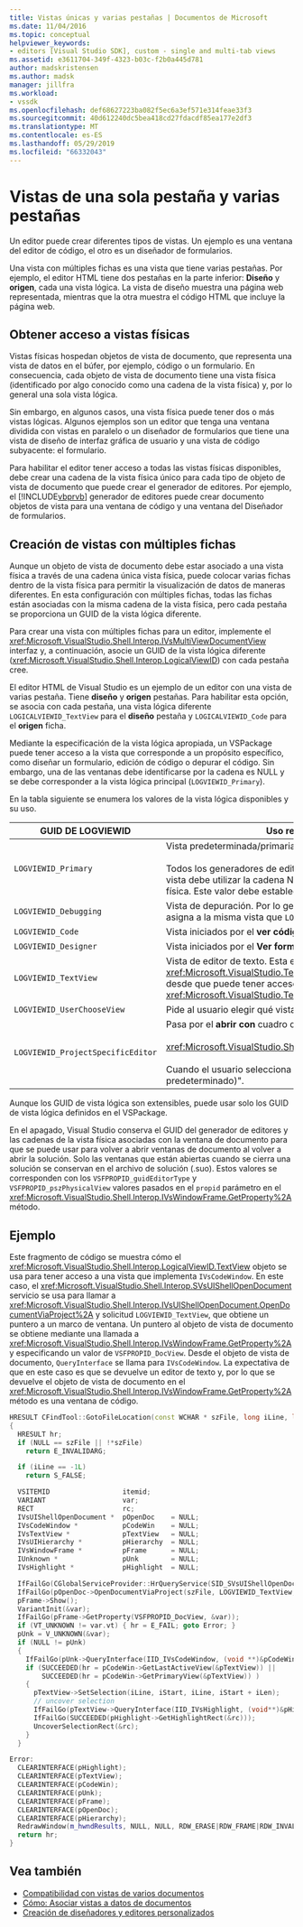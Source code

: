 ```yaml
---
title: Vistas únicas y varias pestañas | Documentos de Microsoft
ms.date: 11/04/2016
ms.topic: conceptual
helpviewer_keywords:
- editors [Visual Studio SDK], custom - single and multi-tab views
ms.assetid: e3611704-349f-4323-b03c-f2b0a445d781
author: madskristensen
ms.author: madsk
manager: jillfra
ms.workload:
- vssdk
ms.openlocfilehash: def68627223ba082f5ec6a3ef571e314feae33f3
ms.sourcegitcommit: 40d612240dc5bea418cd27fdacdf85ea177e2df3
ms.translationtype: MT
ms.contentlocale: es-ES
ms.lasthandoff: 05/29/2019
ms.locfileid: "66332043"
---
```

# <a name="single-and-multi-tab-views"></a>Vistas de una sola pestaña y varias pestañas
Un editor puede crear diferentes tipos de vistas. Un ejemplo es una ventana del editor de código, el otro es un diseñador de formularios.

 Una vista con múltiples fichas es una vista que tiene varias pestañas. Por ejemplo, el editor HTML tiene dos pestañas en la parte inferior: **Diseño** y **origen**, cada una vista lógica. La vista de diseño muestra una página web representada, mientras que la otra muestra el código HTML que incluye la página web.

## <a name="accessing-physical-views"></a>Obtener acceso a vistas físicas
 Vistas físicas hospedan objetos de vista de documento, que representa una vista de datos en el búfer, por ejemplo, código o un formulario. En consecuencia, cada objeto de vista de documento tiene una vista física (identificado por algo conocido como una cadena de la vista física) y, por lo general una sola vista lógica.

 Sin embargo, en algunos casos, una vista física puede tener dos o más vistas lógicas. Algunos ejemplos son un editor que tenga una ventana dividida con vistas en paralelo o un diseñador de formularios que tiene una vista de diseño de interfaz gráfica de usuario y una vista de código subyacente: el formulario.

 Para habilitar el editor tener acceso a todas las vistas físicas disponibles, debe crear una cadena de la vista física único para cada tipo de objeto de vista de documento que puede crear el generador de editores. Por ejemplo, el [!INCLUDE[vbprvb](../code-quality/includes/vbprvb_md.md)] generador de editores puede crear documento objetos de vista para una ventana de código y una ventana del Diseñador de formularios.

## <a name="creating-multi-tabbed-views"></a>Creación de vistas con múltiples fichas
 Aunque un objeto de vista de documento debe estar asociado a una vista física a través de una cadena única vista física, puede colocar varias fichas dentro de la vista física para permitir la visualización de datos de maneras diferentes. En esta configuración con múltiples fichas, todas las fichas están asociadas con la misma cadena de la vista física, pero cada pestaña se proporciona un GUID de la vista lógica diferente.

 Para crear una vista con múltiples fichas para un editor, implemente el <xref:Microsoft.VisualStudio.Shell.Interop.IVsMultiViewDocumentView> interfaz y, a continuación, asocie un GUID de la vista lógica diferente (<xref:Microsoft.VisualStudio.Shell.Interop.LogicalViewID>) con cada pestaña cree.

 El editor HTML de Visual Studio es un ejemplo de un editor con una vista de varias pestaña. Tiene **diseño** y **origen** pestañas. Para habilitar esta opción, se asocia con cada pestaña, una vista lógica diferente `LOGICALVIEWID_TextView` para el **diseño** pestaña y `LOGICALVIEWID_Code` para el **origen** ficha.

 Mediante la especificación de la vista lógica apropiada, un VSPackage puede tener acceso a la vista que corresponde a un propósito específico, como diseñar un formulario, edición de código o depurar el código. Sin embargo, una de las ventanas debe identificarse por la cadena es NULL y se debe corresponder a la vista lógica principal (`LOGVIEWID_Primary`).

 En la tabla siguiente se enumera los valores de la vista lógica disponibles y su uso.

|GUID DE LOGVIEWID|Uso recomendado|
|--------------------|---------------------|
|`LOGVIEWID_Primary`|Vista predeterminada/primaria del generador del editor.<br /><br /> Todos los generadores de editores deben admitir este valor. Esta vista debe utilizar la cadena NULL como su cadena de la vista física. Este valor debe establecerse al menos una vista lógica.|
|`LOGVIEWID_Debugging`|Vista de depuración. Por lo general, `LOGVIEWID_Debugging` se asigna a la misma vista que `LOGVIEWID_Code`.|
|`LOGVIEWID_Code`|Vista iniciados por el **ver código** comando.|
|`LOGVIEWID_Designer`|Vista iniciados por el **Ver formulario** comando.|
|`LOGVIEWID_TextView`|Vista de editor de texto. Esta es la vista que devuelve <xref:Microsoft.VisualStudio.TextManager.Interop.IVsCodeWindow>, desde que puede tener acceso a <xref:Microsoft.VisualStudio.TextManager.Interop.IVsTextView>.|
|`LOGVIEWID_UserChooseView`|Pide al usuario elegir qué vista se debe para usar.|
|`LOGVIEWID_ProjectSpecificEditor`|Pasa por el **abrir con** cuadro de diálogo<br /><br /> <xref:Microsoft.VisualStudio.Shell.Interop.IVsProject.OpenItem%2A><br /><br /> Cuando el usuario selecciona la entrada "(editor de proyectos predeterminado)".|

 Aunque los GUID de vista lógica son extensibles, puede usar solo los GUID de vista lógica definidos en el VSPackage.

 En el apagado, Visual Studio conserva el GUID del generador de editores y las cadenas de la vista física asociadas con la ventana de documento para que se puede usar para volver a abrir ventanas de documento al volver a abrir la solución. Solo las ventanas que están abiertas cuando se cierra una solución se conservan en el archivo de solución (.suo). Estos valores se corresponden con los `VSFPROPID_guidEditorType` y `VSFPROPID_pszPhysicalView` valores pasados en el `propid` parámetro en el <xref:Microsoft.VisualStudio.Shell.Interop.IVsWindowFrame.GetProperty%2A> método.

## <a name="example"></a>Ejemplo
 Este fragmento de código se muestra cómo el <xref:Microsoft.VisualStudio.Shell.Interop.LogicalViewID.TextView> objeto se usa para tener acceso a una vista que implementa `IVsCodeWindow`. En este caso, el <xref:Microsoft.VisualStudio.Shell.Interop.SVsUIShellOpenDocument> servicio se usa para llamar a <xref:Microsoft.VisualStudio.Shell.Interop.IVsUIShellOpenDocument.OpenDocumentViaProject%2A> y solicitud `LOGVIEWID_TextView`, que obtiene un puntero a un marco de ventana. Un puntero al objeto de vista de documento se obtiene mediante una llamada a <xref:Microsoft.VisualStudio.Shell.Interop.IVsWindowFrame.GetProperty%2A> y especificando un valor de `VSFPROPID_DocView`. Desde el objeto de vista de documento, `QueryInterface` se llama para `IVsCodeWindow`. La expectativa de que en este caso es que se devuelve un editor de texto y, por lo que se devuelve el objeto de vista de documento en el <xref:Microsoft.VisualStudio.Shell.Interop.IVsWindowFrame.GetProperty%2A> método es una ventana de código.

```cpp
HRESULT CFindTool::GotoFileLocation(const WCHAR * szFile, long iLine, long iStart, long iLen)
{
  HRESULT hr;
  if (NULL == szFile || !*szFile)
    return E_INVALIDARG;

  if (iLine == -1L)
    return S_FALSE;

  VSITEMID                  itemid;
  VARIANT                   var;
  RECT                      rc;
  IVsUIShellOpenDocument *  pOpenDoc    = NULL;
  IVsCodeWindow *           pCodeWin    = NULL;
  IVsTextView *             pTextView   = NULL;
  IVsUIHierarchy *          pHierarchy  = NULL;
  IVsWindowFrame *          pFrame      = NULL;
  IUnknown *                pUnk        = NULL;
  IVsHighlight *            pHighlight  = NULL;

  IfFailGo(CGlobalServiceProvider::HrQueryService(SID_SVsUIShellOpenDocument, IID_IVsUIShellOpenDocument, (void **)&pOpenDoc));
  IfFailGo(pOpenDoc->OpenDocumentViaProject(szFile, LOGVIEWID_TextView, NULL, &pHierarchy, &itemid, &pFrame));
  pFrame->Show();
  VariantInit(&var);
  IfFailGo(pFrame->GetProperty(VSFPROPID_DocView, &var));
  if (VT_UNKNOWN != var.vt) { hr = E_FAIL; goto Error; }
  pUnk = V_UNKNOWN(&var);
  if (NULL != pUnk)
  {
    IfFailGo(pUnk->QueryInterface(IID_IVsCodeWindow, (void **)&pCodeWin));
    if (SUCCEEDED(hr = pCodeWin->GetLastActiveView(&pTextView)) ||
        SUCCEEDED(hr = pCodeWin->GetPrimaryView(&pTextView)) )
    {
      pTextView->SetSelection(iLine, iStart, iLine, iStart + iLen);
      // uncover selection
      IfFailGo(pTextView->QueryInterface(IID_IVsHighlight, (void**)&pHighlight));
      IfFailGo(SUCCEEDED(pHighlight->GetHighlightRect(&rc)));
      UncoverSelectionRect(&rc);
    }
  }

Error:
  CLEARINTERFACE(pHighlight);
  CLEARINTERFACE(pTextView);
  CLEARINTERFACE(pCodeWin);
  CLEARINTERFACE(pUnk);
  CLEARINTERFACE(pFrame);
  CLEARINTERFACE(pOpenDoc);
  CLEARINTERFACE(pHierarchy);
  RedrawWindow(m_hwndResults, NULL, NULL, RDW_ERASE|RDW_FRAME|RDW_INVALIDATE|RDW_ALLCHILDREN);
  return hr;
}
```

## <a name="see-also"></a>Vea también
- [Compatibilidad con vistas de varios documentos](../extensibility/supporting-multiple-document-views.md)
- [Cómo: Asociar vistas a datos de documentos](../extensibility/how-to-attach-views-to-document-data.md)
- [Creación de diseñadores y editores personalizados](../extensibility/creating-custom-editors-and-designers.md)